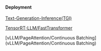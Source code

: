 #### Deployment

[Text-Generation-Inference(TGI)](https://github.com/huggingface/text-generation-inference)

[TensorRT-LLM/FastTransformer](https://github.com/NVIDIA/TensorRT-LLM)

[vLLM/PageAttention/Continuous Batching](vLLM/PageAttention/Continuous Batching)
